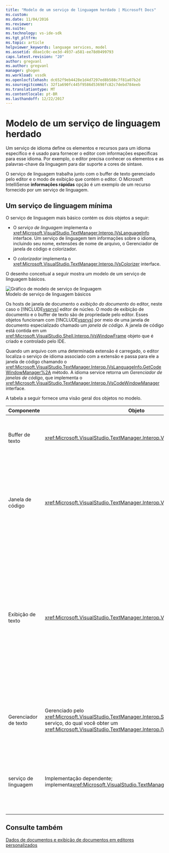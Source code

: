 ```yaml
---
title: "Modelo de um serviço de linguagem herdado | Microsoft Docs"
ms.custom: 
ms.date: 11/04/2016
ms.reviewer: 
ms.suite: 
ms.technology: vs-ide-sdk
ms.tgt_pltfrm: 
ms.topic: article
helpviewer_keywords: language services, model
ms.assetid: d8ae1c0c-ee3d-4937-a581-ee78d0499793
caps.latest.revision: "20"
author: gregvanl
ms.author: gregvanl
manager: ghogen
ms.workload: vssdk
ms.openlocfilehash: dc652f9eb4428e1d4d7297ed8b588c7f81a07b2d
ms.sourcegitcommit: 32f1a690fc445f9586d53698fc82c7debd784eeb
ms.translationtype: MT
ms.contentlocale: pt-BR
ms.lasthandoff: 12/22/2017
---
```

# <a name="model-of-a-legacy-language-service"></a>Modelo de um serviço de linguagem herdado
Um serviço de idioma define os elementos e recursos para um idioma específico e é usado para fornecer o editor com informações específicas para esse idioma. Por exemplo, o editor precisa conhecer os elementos e as palavras-chave da linguagem para dar suporte a cores de sintaxe.  
  
 O serviço de linguagem trabalha junto com o buffer de texto gerenciado pelo editor e o modo de exibição que contém o editor. O Microsoft IntelliSense **informações rápidas** opção é um exemplo de um recurso fornecido por um serviço de linguagem.  
  
## <a name="a-minimal-language-service"></a>Um serviço de linguagem mínima  
 O serviço de linguagem mais básico contém os dois objetos a seguir:  
  
-   O *serviço de linguagem* implementa o <xref:Microsoft.VisualStudio.TextManager.Interop.IVsLanguageInfo> interface. Um serviço de linguagem tem informações sobre o idioma, incluindo seu nome, extensões de nome de arquivo, o Gerenciador de janela de código e colorizador.  
  
-   O *colorizador* implementa o <xref:Microsoft.VisualStudio.TextManager.Interop.IVsColorizer> interface.  
  
 O desenho conceitual a seguir mostra um modelo de um serviço de linguagem básicos.  
  
 ![Gráfico de modelo de serviço de linguagem](../../extensibility/media/vslanguageservicemodel.gif "vsLanguageServiceModel")  
Modelo de serviço de linguagem básicos  
  
 Os hosts de janela de documento o *exibição do documento* do editor, neste caso o [!INCLUDE[vsprvs](../../code-quality/includes/vsprvs_md.md)] editor de núcleo. O modo de exibição de documento e o buffer de texto são de propriedade pelo editor. Esses objetos funcionam com [!INCLUDE[vsprvs](../../code-quality/includes/vsprvs_md.md)] por meio de uma janela de documento especializado chamado um *janela de código*. A janela de código está contida em um <xref:Microsoft.VisualStudio.Shell.Interop.IVsWindowFrame> objeto que é criado e controlado pelo IDE.  
  
 Quando um arquivo com uma determinada extensão é carregado, o editor localiza o serviço de idioma associado com a extensão e passa para ele a janela de código chamando o <xref:Microsoft.VisualStudio.TextManager.Interop.IVsLanguageInfo.GetCodeWindowManager%2A> método. A idioma service retorna um *Gerenciador de janelas de código*, que implementa o <xref:Microsoft.VisualStudio.TextManager.Interop.IVsCodeWindowManager> interface.  
  
 A tabela a seguir fornece uma visão geral dos objetos no modelo.  
  
|Componente|Objeto|Função|  
|---------------|------------|--------------|  
|Buffer de texto|<xref:Microsoft.VisualStudio.TextManager.Interop.VsTextBuffer>|Um fluxo de texto Unicode de leitura/gravação. É possível usar outras codificações de texto.|  
|Janela de código|<xref:Microsoft.VisualStudio.TextManager.Interop.VsCodeWindow>|Uma janela de documento que contém um ou mais modos de exibição de texto. Quando [!INCLUDE[vsprvs](../../code-quality/includes/vsprvs_md.md)] está no modo de interface de documentos múltiplos (MDI), a janela de código é um filho MDI.|  
|Exibição de texto|<xref:Microsoft.VisualStudio.TextManager.Interop.VsTextView>|Uma janela que permite que o usuário navegar e exibir o texto usando o teclado e mouse. Uma exibição de texto é exibida ao usuário como um editor. Você pode usar modos de exibição de texto em janelas do editor comum, a janela de saída e a janela imediata. Além disso, você pode configurar um ou mais modos de exibição de texto dentro de uma janela de código.|  
|Gerenciador de texto|Gerenciado pelo <xref:Microsoft.VisualStudio.TextManager.Interop.SVsTextManager> de serviço, do qual você obter um <xref:Microsoft.VisualStudio.TextManager.Interop.IVsTextManager> ponteiro|Um componente que mantém informações comuns compartilhadas por todos os componentes descritos anteriormente.|  
|serviço de linguagem|Implementação dependente; implementa<xref:Microsoft.VisualStudio.TextManager.Interop.IVsLanguageInfo>|Um objeto que fornece o editor com informações específicas do idioma, como o realce de sintaxe, a conclusão de instrução e correspondência de chaves.|  
  
## <a name="see-also"></a>Consulte também  
 [Dados de documentos e exibição de documentos em editores personalizados](../../extensibility/document-data-and-document-view-in-custom-editors.md)